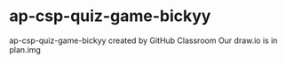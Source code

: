 # ap-csp-quiz-game-bickyy
ap-csp-quiz-game-bickyy created by GitHub Classroom
Our draw.io is in plan.img
